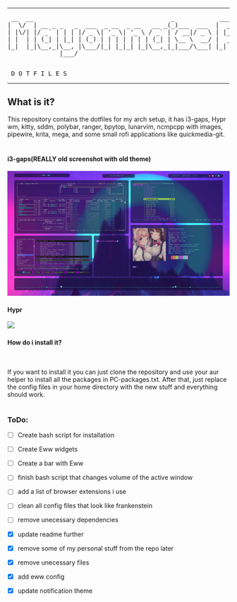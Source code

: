 <hr>
<pre> __  __                                     _            ____   ____ 
|  \/  | __ _ _   _  ___  _ __  _ __   __ _(_)___  ___  |  _ \ / ___|
| |\/| |/ _` | | | |/ _ \| '_ \| '_ \ / _` | / __|/ _ \ | |_) | |    
| |  | | (_| | |_| | (_) | | | | | | | (_| | \__ \  __/ |  __/| |___ 
|_|  |_|\__,_|\__, |\___/|_| |_|_| |_|\__,_|_|___/\___| |_|    \____|
              |___/                                                   
                      
                     
</pre>
<pre>
 D O T F I L E S
</pre>
<hr>

## What is it?

This repository contains the dotfiles for my arch setup, it has i3-gaps, Hypr wm, kitty, sddm, polybar, ranger, bpytop, lunarvim, ncmpcpp with images, pipewire, krita, mega, and some small rofi applications like quickmedia-git.

#

#### i3-gaps(REALLY old screenshot with old theme)

<img src="screenshot1.png">

#### Hypr

<img src="screenshot3.png"> 

#### How do i install it?

<br>

If you want to install it you can just clone the repository and use your aur helper to install all the packages in PC-packages.txt.
After that, just replace the config files in your home directory with the new stuff and everything should work.

#

### ToDo:

- [ ] Create bash script for installation
- [ ] Create Eww widgets
- [ ] Create a bar with Eww
- [ ] finish bash script that changes volume of the active window
- [ ] add a list of browser extensions i use
- [ ] clean all config files that look like frankenstein
- [ ] remove unecessary dependencies
- [x] update readme further
- [x] remove some of my personal stuff from the repo later
- [x] remove unecessary files
- [x] add eww config
- [x] update notification theme

